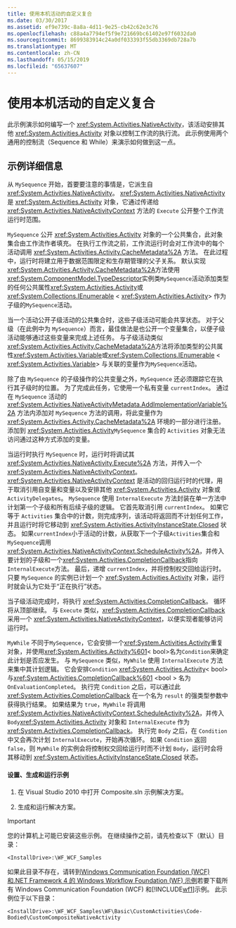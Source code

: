 ```yaml
---
title: 使用本机活动的自定义复合
ms.date: 03/30/2017
ms.assetid: ef9e739c-8a8a-4d11-9e25-cb42c62e3c76
ms.openlocfilehash: c88a4a7794ef5f9e721669bc61402e97f6032da0
ms.sourcegitcommit: 8699383914c24a0df033393f55db3369db728a7b
ms.translationtype: MT
ms.contentlocale: zh-CN
ms.lasthandoff: 05/15/2019
ms.locfileid: "65637607"
---
```

# <a name="custom-composite-using-native-activity"></a>使用本机活动的自定义复合
此示例演示如何编写一个 <xref:System.Activities.NativeActivity>，该活动安排其他 <xref:System.Activities.Activity> 对象以控制工作流的执行流。 此示例使用两个通用的控制流（Sequence 和 While）来演示如何做到这一点。

## <a name="sample-details"></a>示例详细信息
 从 `MySequence` 开始，首要要注意的事情是，它派生自 <xref:System.Activities.NativeActivity>。 <xref:System.Activities.NativeActivity> 是 <xref:System.Activities.Activity> 对象，它通过传递给 <xref:System.Activities.NativeActivityContext> 方法的 `Execute` 公开整个工作流运行时范围。

 `MySequence` 公开 <xref:System.Activities.Activity> 对象的一个公共集合，此对象集合由工作流作者填充。 在执行工作流之前，工作流运行时会对工作流中的每个活动调用 <xref:System.Activities.Activity.CacheMetadata%2A> 方法。 在此过程中，运行时将建立用于数据范围限定和生存期管理的父子关系。 默认实现<xref:System.Activities.Activity.CacheMetadata%2A>方法使用<xref:System.ComponentModel.TypeDescriptor>实例类`MySequence`活动添加类型的任何公共属性<xref:System.Activities.Activity>或<xref:System.Collections.IEnumerable> \< <xref:System.Activities.Activity>> 作为子级的`MySequence`活动。

 当一个活动公开子级活动的公共集合时，这些子级活动可能会共享状态。 对于父级（在此例中为 `MySequence`）而言，最佳做法是也公开一个变量集合，以便子级活动能够通过这些变量来完成上述任务。 与子级活动类似<xref:System.Activities.Activity.CacheMetadata%2A>方法将添加类型的公共属性<xref:System.Activities.Variable>或<xref:System.Collections.IEnumerable> \< <xref:System.Activities.Variable>> 与关联的变量作为`MySequence`活动。

 除了由 `MySequence` 的子级操作的公共变量之外，`MySequence` 还必须跟踪它在执行其子级时的位置。 为了完成此任务，它使用一个私有变量 `currentIndex`。 通过在 `MySequence` 活动的 <xref:System.Activities.NativeActivityMetadata.AddImplementationVariable%2A> 方法内添加对 `MySequence` 方法的调用，将此变量作为 <xref:System.Activities.Activity.CacheMetadata%2A> 环境的一部分进行注册。 添加到 <xref:System.Activities.Activity>`MySequence` 集合的 `Activities` 对象无法访问通过这种方式添加的变量。

 当运行时执行 `MySequence` 时，运行时将调试其 <xref:System.Activities.NativeActivity.Execute%2A> 方法，并传入一个 <xref:System.Activities.NativeActivityContext>。 <xref:System.Activities.NativeActivityContext> 是活动的回归运行时的代理，用于取消引用自变量和变量以及安排其他 <xref:System.Activities.Activity> 对象或 `ActivityDelegates`。 `MySequence` 使用 `InternalExecute` 方法封装在单一方法中计划第一个子级和所有后续子级的逻辑。 它首先取消引用 `currentIndex`。 如果它等于 `Activities` 集合中的计数，则完成序列，该活动将返回而不计划任何工作，并且运行时将它移动到 <xref:System.Activities.ActivityInstanceState.Closed> 状态。 如果`currentIndex`小于活动的计数，从获取下一个子级`Activities`集合和`MySequence`调用<xref:System.Activities.NativeActivityContext.ScheduleActivity%2A>，并传入要计划的子级和一个<xref:System.Activities.CompletionCallback>指向`InternalExecute`方法。 最后，递增 `currentIndex`，并将控制权交回给运行时。 只要 `MySequence` 的实例已计划一个 <xref:System.Activities.Activity> 对象，运行时就会认为它处于“正在执行”状态。

 当子级活动完成时，将执行 <xref:System.Activities.CompletionCallback>。 循环将从顶部继续。 与 `Execute` 类似，<xref:System.Activities.CompletionCallback> 采用一个 <xref:System.Activities.NativeActivityContext>，以便实现者能够访问运行时。

 `MyWhile` 不同于`MySequence`，它会安排一个<xref:System.Activities.Activity>重复对象，并使用<xref:System.Activities.Activity%601>< bool\>名为`Condition`来确定此计划是否应发生。 与 `MySequence` 类似，`MyWhile` 使用 `InternalExecute` 方法来集中其计划逻辑。 它会安排`Condition` <xref:System.Activities.Activity>< bool\>与<xref:System.Activities.CompletionCallback%601> \<bool > 名为`OnEvaluationCompleted`。 执行完 `Condition` 之后，可以通过此 <xref:System.Activities.CompletionCallback> 在一个名为 `result` 的强类型参数中获得执行结果。 如果结果为 `true`，`MyWhile` 将调用 <xref:System.Activities.NativeActivityContext.ScheduleActivity%2A>，并传入 `Body`<xref:System.Activities.Activity> 对象和 `InternalExecute` 作为 <xref:System.Activities.CompletionCallback>。 执行完 `Body` 之后，在 `Condition` 中又会再次计划 `InternalExecute`，开始再次循环。 如果 `Condition` 返回 `false`，则 `MyWhile` 的实例会将控制权交回给运行时而不计划 `Body`，运行时会将其移动到 <xref:System.Activities.ActivityInstanceState.Closed> 状态。

#### <a name="to-set-up-build-and-run-the-sample"></a>设置、生成和运行示例

1. 在 Visual Studio 2010 中打开 Composite.sln 示例解决方案。

2. 生成和运行解决方案。

> [!IMPORTANT]
>  您的计算机上可能已安装这些示例。 在继续操作之前，请先检查以下（默认）目录：  
>   
>  `<InstallDrive>:\WF_WCF_Samples`  
>   
>  如果此目录不存在，请转到[Windows Communication Foundation (WCF) 和.NET Framework 4 的 Windows Workflow Foundation (WF) 示例](https://go.microsoft.com/fwlink/?LinkId=150780)若要下载所有 Windows Communication Foundation (WCF) 和[!INCLUDE[wf1](../../../../includes/wf1-md.md)]示例。 此示例位于以下目录：  
>   
>  `<InstallDrive>:\WF_WCF_Samples\WF\Basic\CustomActivities\Code-Bodied\CustomCompositeNativeActivity`
